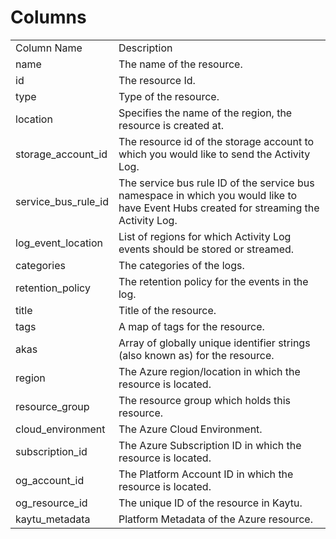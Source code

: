 # Columns  

<table>
	<tr><td>Column Name</td><td>Description</td></tr>
	<tr><td>name</td><td>The name of the resource.</td></tr>
	<tr><td>id</td><td>The resource Id.</td></tr>
	<tr><td>type</td><td>Type of the resource.</td></tr>
	<tr><td>location</td><td>Specifies the name of the region, the resource is created at.</td></tr>
	<tr><td>storage_account_id</td><td>The resource id of the storage account to which you would like to send the Activity Log.</td></tr>
	<tr><td>service_bus_rule_id</td><td>The service bus rule ID of the service bus namespace in which you would like to have Event Hubs created for streaming the Activity Log.</td></tr>
	<tr><td>log_event_location</td><td>List of regions for which Activity Log events should be stored or streamed.</td></tr>
	<tr><td>categories</td><td>The categories of the logs.</td></tr>
	<tr><td>retention_policy</td><td>The retention policy for the events in the log.</td></tr>
	<tr><td>title</td><td>Title of the resource.</td></tr>
	<tr><td>tags</td><td>A map of tags for the resource.</td></tr>
	<tr><td>akas</td><td>Array of globally unique identifier strings (also known as) for the resource.</td></tr>
	<tr><td>region</td><td>The Azure region/location in which the resource is located.</td></tr>
	<tr><td>resource_group</td><td>The resource group which holds this resource.</td></tr>
	<tr><td>cloud_environment</td><td>The Azure Cloud Environment.</td></tr>
	<tr><td>subscription_id</td><td>The Azure Subscription ID in which the resource is located.</td></tr>
	<tr><td>og_account_id</td><td>The Platform Account ID in which the resource is located.</td></tr>
	<tr><td>og_resource_id</td><td>The unique ID of the resource in Kaytu.</td></tr>
	<tr><td>kaytu_metadata</td><td>Platform Metadata of the Azure resource.</td></tr>
</table>